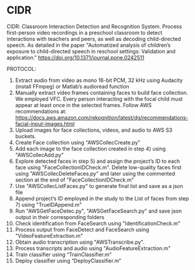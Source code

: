 # CIDR
CIDR: Classroom Interaction Detection and Recognition System. 
Process first-person video recordings in a preschool classroom to detect interactions with teachers and peers, as well as decoding child-directed speech. As detailed in the paper "Automatized analysis of children’s exposure to child-directed speech in reschool settings: Validation and application." https://doi.org/10.1371/journal.pone.0242511

PROTOCOL:

1.	Extract audio from video as mono 16-bit PCM, 32 kHz using Audacity (install FFmpeg) or Matlab’s audioread function
2.	Manually extract video frames containing faces to build face collection. We employed VFC. Every person interacting with the focal child must appear at least once in the selected frames. Follow AWS recommendations at: https://docs.aws.amazon.com/rekognition/latest/dg/recommendations-facial-input-images.html
3.	Upload images for face collections, videos, and audio to AWS S3 buckets. 
4.	Create Face collection using "AWSCollecCreate.py"
5.	Add each image to the face collection created in step 4) using "AWSCollecAdd.py"
6.	Explore detected faces in step 5) and assign the project’s ID to each face using "FaceCollectionIDCheck.m". Delete low-quality faces first using "AWSCollecDeleteFaces.py" and later using the commented section at the end of "FaceCollectionIDCheck.m"
7.	Use "AWSCollecListFaces.py" to generate final list and save as a json file
8.	Append project’s ID employed in the study to the List of faces from step 7) using "TrueIDAppend.m"
9.	Run "AWSGetFaceDetec.py", "AWSGetFaceSearch.py" and save json output in their corresponding folders
10.	Check identification from FaceSearch using "IdentificationCheck.m"
11.	Process output from FaceDetect and FaceSearch using "VideoFeatureExtraction.m"
12.	Obtain audio transcription using "AWSTranscribe.py".
13.	Process transcripts and audio using "AudioFeatureExtraction.m"
14.	Train classifier using “TrainClassifier.m”
15.	Deploy classifier using “DeployClassifier.m”
